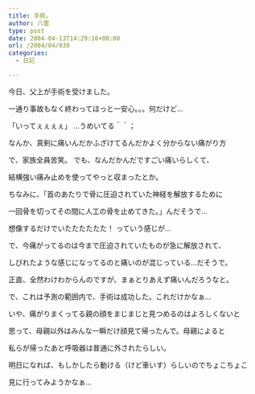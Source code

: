 ```yaml
---
title: 手術。
author: 八雲
type: post
date: 2004-04-13T14:29:16+00:00
url: /2004/04/939
categories:
  - 日記

---
```

今日、父上が手術を受けました。
  
一通り事故もなく終わってほっと一安心。。。何だけど…
  
「いってぇぇぇぇ」 …うめいてる＾＾；
  
なんか、真剣に痛いんだかふざけてるんだかよく分からない痛がり方
  
で、家族全員苦笑。 でも、なんだかんだですごい痛いらしくて、
  
結構強い痛み止めを使ってやっと収まったとか。
  
ちなみに、「首のあたりで骨に圧迫されていた神経を解放するために
  
一回骨を切ってその間に人工の骨を止めてきた。」んだそうで…
  
想像するだけでいたたたたたた！ っていう感じが…
  
で、今痛がってるのは今まで圧迫されていたものが急に解放されて、
  
しびれたような感じになってるのと痛いのが混じっている…だそうで。
  
正直、全然わけわからんのですが、まぁとりあえず痛いんだろうなと。
  
で、これは予測の範囲内で、手術は成功した。これだけかなぁ…
  
いや、痛がりまくってる親の顔をまじまじと見つめるのはよろしくないと
  
思って、母親以外はみんな一瞬だけ顔見て帰ったんで。母親によると
  
私らが帰ったあと呼吸器は普通に外されたらしい。
  
明日になれば、もしかしたら動ける（けど車いす）らしいのでちょこちょこ
  
見に行ってみようかなぁ…